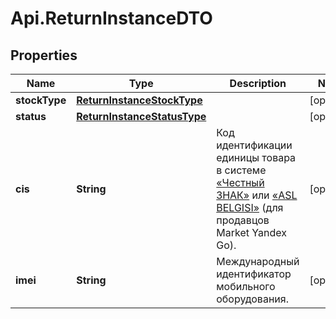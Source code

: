 # Api.ReturnInstanceDTO

## Properties

Name | Type | Description | Notes
------------ | ------------- | ------------- | -------------
**stockType** | [**ReturnInstanceStockType**](ReturnInstanceStockType.md) |  | [optional] 
**status** | [**ReturnInstanceStatusType**](ReturnInstanceStatusType.md) |  | [optional] 
**cis** | **String** | Код идентификации единицы товара в системе [«Честный ЗНАК»](https://честныйзнак.рф/) или [«ASL BELGISI»](https://aslbelgisi.uz) (для продавцов Market Yandex Go). | [optional] 
**imei** | **String** | Международный идентификатор мобильного оборудования. | [optional] 


